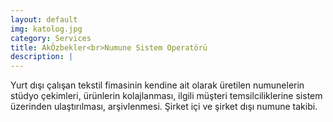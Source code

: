 ```yaml
---
layout: default
img: katolog.jpg
category: Services
title: AkÖzbekler<br>Numune Sistem Operatörü
description: |
---
```

  Yurt dışı çalışan tekstil fimasinin kendine ait olarak üretilen numunelerin stüdyo
çekimleri, ürünlerin kolajlanması, ilgili müşteri temsilciliklerine sistem üzerinden
ulaştırılması, arşivlenmesi.
Şirket içi ve şirket dışı numune takibi.

